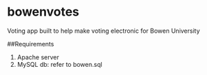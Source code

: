 # bowenvotes
Voting app built to help make voting electronic for Bowen University

##Requirements
1. Apache server
2. MySQL db: refer to bowen.sql 
